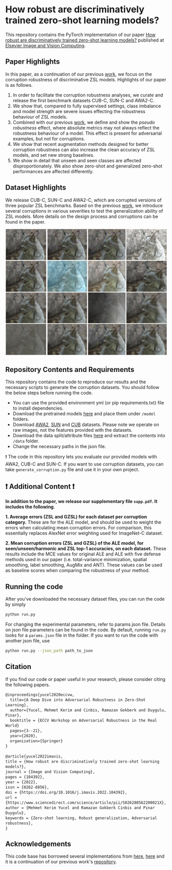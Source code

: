 
# How robust are discriminatively trained zero-shot learning models?

This repository contains the PyTorch implementation of our paper [How robust are discriminatively trained zero-shot learning models?](https://arxiv.org/pdf/2201.10972.pdf) published at [Elsevier Image and Vision Computing](https://www.sciencedirect.com/journal/image-and-vision-computing).



## Paper Highlights
In this paper, as a continuation of our previous [work](https://arxiv.org/pdf/2008.07651.pdf), we focus on the corruption robustness of discriminative ZSL models. Highlights of our paper is as follows.

1. In order to facilitate the corruption robustness analyses, we curate and release the first benchmark datasets CUB-C, SUN-C and AWA2-C.
2. We show that, compared to fully supervised settings, class imbalance and model strength are severe issues effecting the robustness behaviour of ZSL models.
3. Combined with our previous [work](https://arxiv.org/pdf/2008.07651.pdf), we define and show the _pseudo robustness_ effect, where absolute metrics may not always reflect the robustness behaviour of a model. This effect is present for adversarial examples, but not for corruptions.
4. We show that recent augmentation methods designed for better corruption robustness can also increase the clean accuracy of ZSL models, and set new strong baselines.
5. We show in detail that unseen and seen classes are affected disproportionately. We also show zero-shot and generalized zero-shot performances are affected differently.

## Dataset Highlights

We release CUB-C, SUN-C and AWA2-C, which are corrupted versions of three popular ZSL benchmarks. Based on the previous [work](https://arxiv.org/abs/1903.12261), we introduce several corruptions
in various severities to test the generalization ability of ZSL models. More details on the design process and corruptions can be found in the paper.

<img src="assets/figure1.png" width="1200">


## Repository Contents and Requirements
This repository contains the code to reproduce our results and the necessary scripts to generate
the corruption datasets. You should follow the below steps before running the code.

* You can use the provided environment yml (or pip requirements.txt) file to install dependencies. 
* Download the pretrained models [here](https://drive.google.com/file/d/1MV0jIZm_LfJYFy-ekQgztISfMSRLkiYI/view?usp=sharing) and place them under `/model` folders.
* Download [AWA2](https://cvml.ist.ac.at/AwA2/), [SUN](http://cs.brown.edu/~gmpatter/sunattributes.html) and [CUB](http://www.vision.caltech.edu/visipedia/CUB-200-2011.html) 
datasets. Please note we operate on raw images, not the features provided with the datasets. 
* Download the data split/attribute files [here](https://drive.google.com/file/d/1jk2wWtXavjizjvRFTt4OKBMyHKZBPm9v/view?usp=sharing) and extract the contents into `/data` folder. 
* Change the necessary paths in the json file.

:exclamation: The code in this repository lets you evaluate our provided models with AWA2, CUB-C and SUN-C. If you want to use corruption datasets, you can take `generate_corruption.py` file and use it in your own project. 

##  :exclamation: Additional Content  :exclamation:

**In addition to the paper, we release our supplementary file `supp.pdf`. It includes the following**.

**1. Average errors (ZSL and GZSL) for each dataset per corruption category.** These are for the ALE model, and should be used to weight the errors when calculating mean corruption errors. For comparison, this essentially replaces AlexNet error weighting used for ImageNet-C dataset.

**2. Mean corruption errors (ZSL and GZSL) of the ALE model, for seen/unseen/harmonic and ZSL top-1 accuracies, on each dataset.** These results include the MCE values for original ALE and ALE with five defense methods used in our paper (i.e. total-variance minimization, spatial smoothing, label smoothing, AugMix and ANT). These values can be used as baseline scores when comparing the robustness of your method.


## Running the code
After you've downloaded the necessary dataset files, you can run the code by simply

```bash
python run.py
```

For changing the experimental parameters, refer to params.json file. Details on json file parameters can be found in the code. By default, running `run.py` looks for a `params.json` file in the folder. If you want to run the code with another json file, use

```bash
python run.py --json_path path_to_json
```

## Citation
If you find our code or paper useful in your research, please consider citing the following papers.

```
@inproceedings{yucel2020eccvw,
  title={A Deep Dive into Adversarial Robustness in Zero-Shot Learning},
  author={Yucel, Mehmet Kerim and Cinbis, Ramazan Gokberk and Duygulu, Pinar},
  booktitle = {ECCV Workshop on Adversarial Robustness in the Real World}
  pages={3--21},
  year={2020},
  organization={Springer}
}

@article{yucel2022imavis,
title = {How robust are discriminatively trained zero-shot learning models?},
journal = {Image and Vision Computing},
pages = {104392},
year = {2022},
issn = {0262-8856},
doi = {https://doi.org/10.1016/j.imavis.2022.104392},
url = {https://www.sciencedirect.com/science/article/pii/S026288562200021X},
author = {Mehmet Kerim Yucel and Ramazan Gokberk Cinbis and Pinar Duygulu},
keywords = {Zero-shot learning, Robust generalization, Adversarial robustness},
}

```
## Acknowledgements
This code base has borrowed several implementations from [here](https://github.com/cetinsamet/attribute-label-embedding-old), [here](https://github.com/hendrycks/robustness) and it is a continuation of our previous work's [repository](https://github.com/MKYucel/adversarial_robustness_zsl). 


